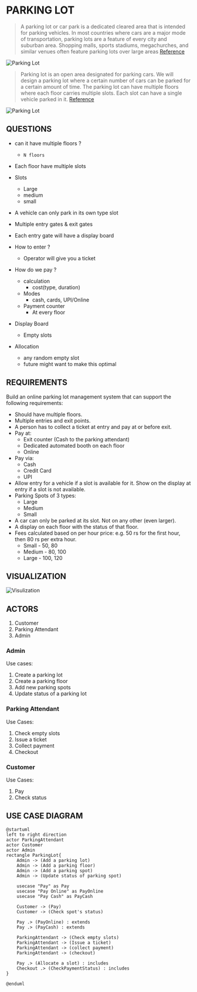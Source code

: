# PARKING LOT

> A parking lot or car park is a dedicated cleared area that is intended for parking vehicles. In most countries where cars are a major mode of transportation, parking lots are a feature of every city and suburban area. Shopping malls, sports stadiums, megachurches, and similar venues often feature parking lots over large areas
[Reference](https://github.com/tssovi/grokking-the-object-oriented-design-interview/blob/master/object-oriented-design-case-studies/design-a-parking-lot.md)

![Parking Lot](
    https://github.com/tssovi/grokking-the-object-oriented-design-interview/raw/master/media-files/parking-lot.png)

> Parking lot is an open area designated for parking cars. We will design a parking lot where a certain number of cars can be parked for a certain amount of time. The parking lot can have multiple floors where each floor carries multiple slots. Each slot can have a single vehicle parked in it.
[Reference](https://medium.com/double-pointer/system-design-interview-parking-lot-system-ff2c58167651)


![Parking Lot](https://miro.medium.com/max/640/1*-6QRtfh6OrHJBb7nJvsCVA.jpeg)


## QUESTIONS
- can it have multiple floors ?
    - `N floors`

- Each floor have multiple slots
- Slots
    - Large
    - medium
    - small
- A vehicle can only park in its own type slot
- Multiple entry gates & exit gates
- Each entry gate will have a display board
- How to enter ?
    - Operator will give you a ticket
- How do we pay ?
    - calculation
        - cost(type, duration)
    - Modes
        - cash, cards, UPI/Online
    - Payment counter
        - At every floor
- Display Board
    - Empty slots
- Allocation
    - any random empty slot
    - future might want to make this optimal


## REQUIREMENTS
Build an online parking lot management system that can support the following requirements:
* Should have multiple floors.
* Multiple entries and exit points.
* A person has to collect a ticket at entry and pay at or before exit.
* Pay at:
    * Exit counter (Cash to the parking attendant)
    * Dedicated automated booth on each floor
    * Online
* Pay via:
    * Cash
    * Credit Card
    * UPI
* Allow entry for a vehicle if a slot is available for it. Show on the display at entry if a slot is not available.
* Parking Spots of 3 types:
    * Large
    * Medium
    * Small
* A car can only be parked at its slot. Not on any other (even larger).
* A display on each floor with the status of that floor.
* Fees calculated based on per hour price: e.g. 50 rs for the first hour, then 80 rs per extra hour.
  * Small - 50, 80
  * Medium - 80, 100
  * Large - 100, 120

## VISUALIZATION

![Visulization](https://user-images.githubusercontent.com/30684146/199560295-f24aef2e-d1ba-4036-9932-6b55cc3991f3.png) 

## ACTORS
1. Customer
2. Parking Attendant
3. Admin

### Admin
 
Use cases: 
1. Create a parking lot
2. Create a parking floor
3. Add new parking spots
4. Update status of a parking lot


### Parking Attendant
Use Cases:
1. Check empty slots
2. Issue a ticket
3. Collect payment
4. Checkout

### Customer
Use Cases:
1. Pay
2. Check status

## USE CASE DIAGRAM

```plantuml
@startuml
left to right direction
actor ParkingAttendant
actor Customer
actor Admin
rectangle ParkingLot{
    Admin -> (Add a parking lot)
    Admin -> (Add a parking floor)
    Admin -> (Add a parking spot)
    Admin -> (Update status of parking spot)

    usecase "Pay" as Pay
    usecase "Pay Online" as PayOnline
    usecase "Pay Cash" as PayCash

    Customer -> (Pay)
    Customer -> (Check spot's status)

    Pay .> (PayOnline) : extends
    Pay .> (PayCash) : extends

    ParkingAttendant -> (Check empty slots)
    ParkingAttendant -> (Issue a ticket)
    ParkingAttendant -> (collect payment)
    ParkingAttendant -> (checkout)

    Pay .> (Allocate a slot) : includes
    Checkout .> (CheckPaymentStatus) : includes
}

@enduml
```
